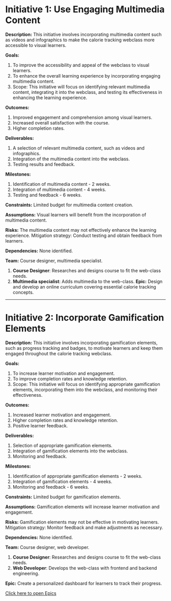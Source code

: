 # **Initiative 1: Use Engaging Multimedia Content**

**Description:** This initiative involves incorporating multimedia content such as videos and infographics to make the calorie tracking webclass more accessible to visual learners.

**Goals:**

1. To improve the accessibility and appeal of the webclass to visual learners.
2. To enhance the overall learning experience by incorporating engaging multimedia content.
3. Scope: This initiative will focus on identifying relevant multimedia content, integrating it into the webclass, and testing its effectiveness in enhancing the learning experience.

**Outcomes:**

1. Improved engagement and comprehension among visual learners.
2. Increased overall satisfaction with the course.
3. Higher completion rates.

**Deliverables:**

1. A selection of relevant multimedia content, such as videos and infographics.
2. Integration of the multimedia content into the webclass.
3. Testing results and feedback.


**Milestones:**

1. Identification of multimedia content - 2 weeks.
2. Integration of multimedia content - 4 weeks.
3. Testing and feedback - 6 weeks.

**Constraints:** Limited budget for multimedia content creation.

**Assumptions:** Visual learners will benefit from the incorporation of multimedia content.

**Risks:** The multimedia content may not effectively enhance the learning experience. Mitigation strategy: Conduct testing and obtain feedback from learners.

**Dependencies:** None identified.

**Team:** Course designer, multimedia specialist.

1. **Course Designer**: Researches and designs course to fit the web-class needs.
2. **Multimedia specialist**: Adds multimedia to the web-class.
**Epic:**
Design and develop an online curriculum covering essential calorie tracking concepts.

---

# Initiative 2: Incorporate Gamification Elements

**Description:** This initiative involves incorporating gamification elements, such as progress tracking and badges, to motivate learners and keep them engaged throughout the calorie tracking webclass.

**Goals:**

1. To increase learner motivation and engagement.
2. To improve completion rates and knowledge retention.
3. Scope: This initiative will focus on identifying appropriate gamification elements, incorporating them into the webclass, and monitoring their effectiveness.

**Outcomes:**

1. Increased learner motivation and engagement.
2. Higher completion rates and knowledge retention.
3. Positive learner feedback.

**Deliverables:**

1. Selection of appropriate gamification elements.
2. Integration of gamification elements into the webclass.
3. Monitoring and feedback.

**Milestones:**

1. Identification of appropriate gamification elements - 2 weeks.
2. Integration of gamification elements - 4 weeks.
3. Monitoring and feedback - 6 weeks.

**Constraints:** Limited budget for gamification elements.

**Assumptions:** Gamification elements will increase learner motivation and engagement.

**Risks:** Gamification elements may not be effective in motivating learners. Mitigation strategy: Monitor feedback and make adjustments as necessary.

**Dependencies:** None identified.

**Team:** Course designer, web developer.

1. **Course Designer**: Researches and designs course to fit the web-class needs.
2. **Web Developer**: Develops the web-class with frontend and backend engineering. 

**Epic:**
Create a personalized dashboard for learners to track their progress.

[Click here to open Epics](documentation/templates/theme/initiatives/epics/epic_template.md)